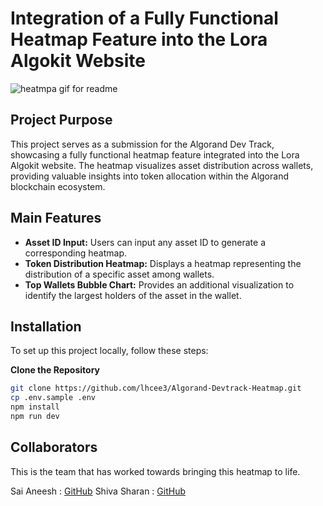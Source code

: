# Integration of a Fully Functional Heatmap Feature into the Lora Algokit Website
![heatmpa gif for readme](https://github.com/user-attachments/assets/6bed5110-a9bf-498b-9dba-ee2c86000f86)

## Project Purpose

This project serves as a submission for the Algorand Dev Track, showcasing a fully functional heatmap feature integrated into the Lora Algokit website. The heatmap visualizes asset distribution across wallets, providing valuable insights into token allocation within the Algorand blockchain ecosystem.

## Main Features

- **Asset ID Input:** Users can input any asset ID to generate a corresponding heatmap.
- **Token Distribution Heatmap:** Displays a heatmap representing the distribution of a specific asset among wallets.
- **Top Wallets Bubble Chart:** Provides an additional visualization to identify the largest holders of the asset in the wallet.

## Installation

To set up this project locally, follow these steps:

**Clone the Repository**

```bash
git clone https://github.com/lhcee3/Algorand-Devtrack-Heatmap.git
cp .env.sample .env
npm install
npm run dev
```
## Collaborators

This is the team that has worked towards bringing this heatmap to life. 

Sai Aneesh : [GitHub](https://github.com/lhcee3)
Shiva Sharan : [GitHub](https://github.com/Sharan3321)
